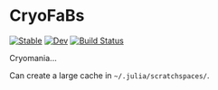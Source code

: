 # CryoFaBs

[![Stable](https://img.shields.io/badge/docs-stable-blue.svg)](https://hsgg.github.io/CryoFaBs.jl/stable)
[![Dev](https://img.shields.io/badge/docs-dev-blue.svg)](https://hsgg.github.io/CryoFaBs.jl/dev)
[![Build Status](https://github.com/hsgg/CryoFaBs.jl/workflows/CI/badge.svg)](https://github.com/hsgg/CryoFaBs.jl/actions)

Cryomania...

Can create a large cache in `~/.julia/scratchspaces/`.

